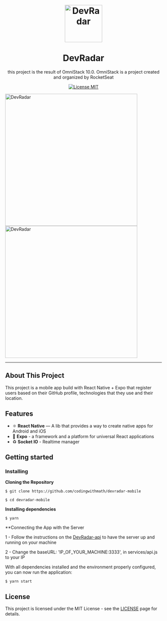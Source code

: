 <h1 align="center">
<br>
  <img src="https://rocketseat.gallerycdn.vsassets.io/extensions/rocketseat/rocketseatreactnative/2.2.0/1557162274650/Microsoft.VisualStudio.Services.Icons.Default" alt="DevRadar" width="120">
<br>
<br>
DevRadar
</h1>

<p align="center">this project is the result of OmniStack 10.0. OmniStack is a project created and organized by RocketSeat</p>

<p align="center">
  <a href="https://opensource.org/licenses/MIT">
    <img src="https://img.shields.io/badge/License-MIT-blue.svg" alt="License MIT">
  </a>
</p>

<div>
  <img src="https://imgur.com/9ypwJYG" alt="DevRadar" height="425">
  <img src="https://imgur.com/oezZjZl" alt="DevRadar" height="425">
</div>

<hr />

## About This Project

This project is a mobile app build with React Native + Expo that register users based on their GitHub profile, technologies that they use and their location.

## Features

- ⚛️ **React Native** — A lib that provides a way to create native apps for Android and iOS
- :calling: **Expo** - a framework and a platform for universal React applications 
- :recycle: **Socket IO** - Realtime manager

## Getting started

### Installing

**Cloning the Repository**

```
$ git clone https://github.com/codingwithmath/devradar-mobile

$ cd devradar-mobile
```

**Installing dependencies**

```
$ yarn
```

**Connecting the App with the Server

1 - Follow the instructions on the [DevRadar-api](https://github.com/codingwithmath/devradar-api) to have the server up and running on your machine

2 - Change the baseURL: 'IP_OF_YOUR_MACHINE:3333', in services/api.js to your IP

With all dependencies installed and the environment properly configured, you can now run the application:

```
$ yarn start
```

## License

This project is licensed under the MIT License - see the [LICENSE](https://opensource.org/licenses/MIT) page for details.